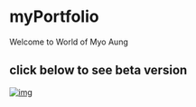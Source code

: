 # myPortfolio

Welcome to World of Myo Aung

## click below to see beta version

[![img](https://img.shields.io/badge/-here-brightgreen)](https://m-aung.github.io/myportfolio/)
